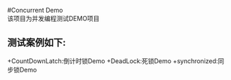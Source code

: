 #Concurrent Demo  
该项目为并发编程测试DEMO项目
## 测试案例如下:
+CountDownLatch:倒计时锁Demo
+DeadLock:死锁Demo
+synchronized:同步锁Demo
